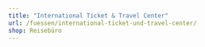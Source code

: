 ```yaml
---
title: "International Ticket & Travel Center"
url: /fuessen/international-ticket-und-travel-center/
shop: Reisebüro
---
```

